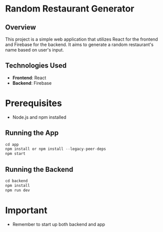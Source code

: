 # Random Restaurant Generator

## Overview

This project is a simple web application that utilizes React for the frontend and Firebase for the backend. 
It aims to generate a random restaurant's name based on user's input.

## Technologies Used

- **Frontend**: React
- **Backend**: Firebase

# Prerequisites

- Node.js and npm installed

## Running the App
```javascript
cd app
npm install or npm install --legacy-peer-deps
npm start
```

## Running the Backend
```javascript
cd backend
npm install
npm run dev
```

# Important
- Remember to start up both backend and app
